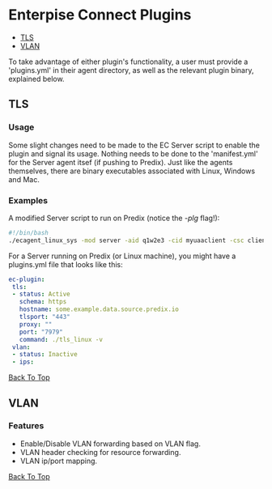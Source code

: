 <A NAME="top">
    
# Enterpise Connect Plugins
* [TLS](#tls)
* [VLAN](#vlan)

To take advantage of either plugin's functionality, a user must provide a 'plugins.yml' in their agent directory, as well as the relevant plugin binary, explained below.

## TLS

### Usage

Some slight changes need to be made to the EC Server script to enable the plugin and signal its usage. Nothing needs to be done to the 'manifest.yml' for the Server agent itsef (if pushing to Predix). Just like the agents themselves, there are binary executables associated with Linux, Windows and Mac.

### Examples

A modified Server script to run on Predix (notice the *-plg* flag!):

```bash
#!/bin/bash
./ecagent_linux_sys -mod server -aid q1w2e3 -cid myuaaclient -csc clientsecret -dur 1200 -hst wss://some-example-gateway.run.aws-usw02-pr.ice.predix.io/agent -oa2 https://normally-a-valid-uuid-here.predix-uaa.run.aws-usw02-pr.ice.predix.io/oauth/token -zon your-ec-service-zone-id -sst https://your-ec-service-zone-id.run.aws-usw02-pr.ice.predix.io -rht some.example.data.source.predix.io -rpt 7979 -dbg -hca ${PORT} -plg tls
```

For a Server running on Predix (or Linux machine), you might have a plugins.yml file that looks like this:

```yaml
ec-plugin:
 tls:
 - status: Active
   schema: https
   hostname: some.example.data.source.predix.io
   tlsport: "443"
   proxy: ""
   port: "7979"
   command: ./tls_linux -v
 vlan:
 - status: Inactive
 - ips: 
```


<A HREF="#top">Back To Top</A>
## VLAN
### Features
* Enable/Disable VLAN forwarding based on VLAN flag.
* VLAN header checking for resource forwarding.
* VLAN ip/port mapping.

<A HREF="#top">Back To Top</A>
